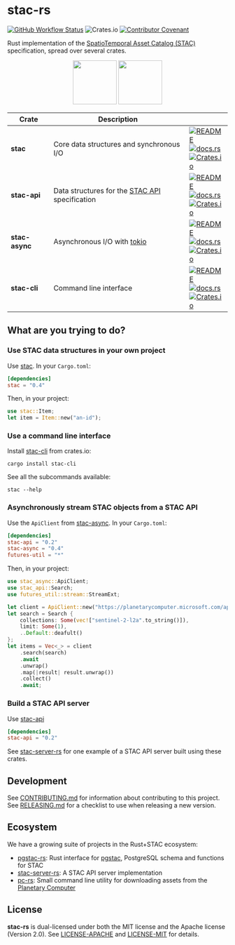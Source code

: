 # stac-rs

<!-- Allow html tags -->
<!-- markdownlint-disable MD033 -->

[![GitHub Workflow Status](https://img.shields.io/github/actions/workflow/status/gadomski/stac-rs/ci.yml?branch=main&style=for-the-badge)](https://github.com/gadomski/stac-rs/actions/workflows/ci.yml)
![Crates.io](https://img.shields.io/crates/l/stac?style=for-the-badge)
[![Contributor Covenant](https://img.shields.io/badge/Contributor%20Covenant-2.1-4baaaa.svg?style=for-the-badge)](./CODE_OF_CONDUCT)

Rust implementation of the [SpatioTemporal Asset Catalog (STAC)](https://stacspec.org/) specification, spread over several crates.

<p align="center">
<img src="https://github.com/radiantearth/stac-site/raw/main/assets/images/STAC-01.png" height="100">
<img src="https://rustacean.net/assets/rustacean-orig-noshadow.svg" height=100>
</p>

| Crate | Description | |
| ----- | ---- | --------- |
| **stac** | Core data structures and synchronous I/O | [![README](https://img.shields.io/static/v1?label=README&message=stac&color=informational&style=flat-square)](./stac/README.md) <br> [![docs.rs](https://img.shields.io/docsrs/stac?style=flat-square)](https://docs.rs/stac/latest/stac/) <br> [![Crates.io](https://img.shields.io/crates/v/stac?style=flat-square)](https://crates.io/crates/stac) |
| **stac-api** | Data structures for the [STAC API](https://github.com/radiantearth/stac-api-spec) specification | [![README](https://img.shields.io/static/v1?label=README&message=stac-api&color=informational&style=flat-square)](./stac-api/README.md) <br> [![docs.rs](https://img.shields.io/docsrs/stac-api?style=flat-square)](https://docs.rs/stac-api/latest/stac_api/) <br> [![Crates.io](https://img.shields.io/crates/v/stac-api?style=flat-square)](https://crates.io/crates/stac-api)
| **stac-async** | Asynchronous I/O with [tokio](https://tokio.rs/) | [![README](https://img.shields.io/static/v1?label=README&message=stac-async&color=informational&style=flat-square)](./stac-async/README.md) <br> [![docs.rs](https://img.shields.io/docsrs/stac-async?style=flat-square)](https://docs.rs/stac-async/latest/stac_async/) <br> [![Crates.io](https://img.shields.io/crates/v/stac-async?style=flat-square)](https://crates.io/crates/stac-async)
| **stac-cli** | Command line interface | [![README](https://img.shields.io/static/v1?label=README&message=stac-cli&color=informational&style=flat-square)](./stac-cli/README.md) <br> [![docs.rs](https://img.shields.io/docsrs/stac-cli?style=flat-square)](https://docs.rs/stac-cli/latest/stac_cli/) <br> [![Crates.io](https://img.shields.io/crates/v/stac-cli?style=flat-square)](https://crates.io/crates/stac-cli)

## What are you trying to do?

### Use STAC data structures in your own project

Use [stac](./stac/README.md).
In your `Cargo.toml`:

```toml
[dependencies]
stac = "0.4"
```

Then, in your project:

```rust
use stac::Item;
let item = Item::new("an-id");
```

### Use a command line interface

Install [stac-cli](./stac-cli/README.md) from crates.io:

```shell
cargo install stac-cli
```

See all the subcommands available:

```shell
stac --help
```

### Asynchronously stream STAC objects from a STAC API

Use the `ApiClient` from [stac-async](./stac-async/README.md).
In your `Cargo.toml`:

```toml
[dependencies]
stac-api = "0.2"
stac-async = "0.4"
futures-util = "*"
```

Then, in your project:

```rust
use stac_async::ApiClient;
use stac_api::Search;
use futures_util::stream::StreamExt;

let client = ApiClient::new("https://planetarycomputer.microsoft.com/api/stac/v1").unwrap();
let search = Search {
    collections: Some(vec!["sentinel-2-l2a".to_string()]),
    limit: Some(1),
    ..Default::deafult()
};
let items = Vec<_> = client
    .search(search)
    .await
    .unwrap()
    .map(|result| result.unwrap())
    .collect()
    .await;
```

### Build a STAC API server

Use [stac-api](./stac-api/README.md)

```toml
[dependencies]
stac-api = "0.2"
```

See [stac-server-rs](https://github.com/gadomski/stac-server-rs) for one example of a STAC API server built using these crates.

## Development

See [CONTRIBUTING.md](./CONTRIBUTING.md) for information about contributing to this project.
See [RELEASING.md](./RELEASING.md) for a checklist to use when releasing a new version.

## Ecosystem

We have a growing suite of projects in the Rust+STAC ecosystem:

- [pgstac-rs](https://github.com/gadomski/pgstac-rs): Rust interface for [pgstac](https://github.com/stac-utils/pgstac), PostgreSQL schema and functions for STAC
- [stac-server-rs](https://github.com/gadomski/stac-server-rs): A STAC API server implementation
- [pc-rs](https://github.com/gadomski/pc-rs): Small command line utility for downloading assets from the [Planetary Computer](https://planetarycomputer.microsoft.com/)

## License

**stac-rs** is dual-licensed under both the MIT license and the Apache license (Version 2.0).
See [LICENSE-APACHE](./LICENSE-APACHE) and [LICENSE-MIT](./LICENSE-MIT) for details.
